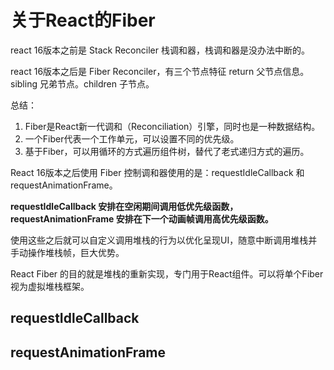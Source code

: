 # 关于React的Fiber

react 16版本之前是 Stack Reconciler 栈调和器，栈调和器是没办法中断的。

react 16版本之后是 Fiber Reconciler，有三个节点特征 return 父节点信息。sibling 兄弟节点。children 子节点。

总结：

1. Fiber是React新一代调和（Reconciliation）引擎，同时也是一种数据结构。
2. 一个Fiber代表一个工作单元，可以设置不同的优先级。
3. 基于Fiber，可以用循环的方式遍历组件树，替代了老式递归方式的遍历。


React 16版本之后使用 Fiber 控制调和器使用的是：requestIdleCallback 和 requestAnimationFrame。

**requestIdleCallback 安排在空闲期间调用低优先级函数， requestAnimationFrame 安排在下一个动画帧调用高优先级函数。**

使用这些之后就可以自定义调用堆栈的行为以优化呈现UI，随意中断调用堆栈并手动操作堆栈帧，巨大优势。

React Fiber 的目的就是堆栈的重新实现，专门用于React组件。可以将单个Fiber视为虚拟堆栈框架。


## requestIdleCallback

## requestAnimationFrame